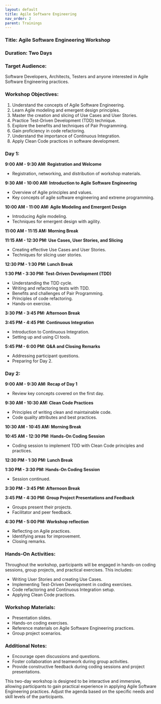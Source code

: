 ```yaml
---
layout: default
title: Agile Software Engineering
nav_order: 2
parent: Trainings
---
```


### Title: Agile Software Engineering Workshop

### Duration: Two Days

### Target Audience:
Software Developers, Architects, Testers and anyone interested in Agile Software Engineering practices.

### Workshop Objectives:
1. Understand the concepts of Agile Software Engineering.
2. Learn Agile modeling and emergent design principles.
3. Master the creation and slicing of Use Cases and User Stories.
4. Practice Test-Driven Development (TDD) technique.
5. Explore the benefits and techniques of Pair Programming.
6. Gain proficiency in code refactoring.
7. Understand the importance of Continuous Integration.
8. Apply Clean Code practices in software development.

### Day 1:

**9:00 AM - 9:30 AM: Registration and Welcome**
- Registration, networking, and distribution of workshop materials.

**9:30 AM - 10:00 AM: Introduction to Agile Software Engineering**
- Overview of Agile principles and values.
- Key concepts of agile software engineering and extreme programming.

**10:00 AM - 11:00 AM: Agile Modeling and Emergent Design**
- Introducing Agile modeling.
- Techniques for emergent design with agility.

**11:00 AM - 11:15 AM: Morning Break**

**11:15 AM - 12:30 PM: Use Cases, User Stories, and Slicing**
- Creating effective Use Cases and User Stories.
- Techniques for slicing user stories.

**12:30 PM - 1:30 PM: Lunch Break**

**1:30 PM - 3:30 PM: Test-Driven Development (TDD)**
- Understanding the TDD cycle.
- Writing and refactoring tests with TDD.
- Benefits and challenges of Pair Programming.
- Principles of code refactoring.
- Hands-on exercise.

**3:30 PM - 3:45 PM: Afternoon Break**

**3:45 PM - 4:45 PM: Continuous Integration**
- Introduction to Continuous Integration.
- Setting up and using CI tools.

**5:45 PM - 6:00 PM: Q&A and Closing Remarks**
- Addressing participant questions.
- Preparing for Day 2.

### Day 2:

**9:00 AM - 9:30 AM: Recap of Day 1**
- Review key concepts covered on the first day.

**9:30 AM - 10:30 AM: Clean Code Practices**
- Principles of writing clean and maintainable code.
- Code quality attributes and best practices.

**10:30 AM - 10:45 AM: Morning Break**

**10:45 AM - 12:30 PM: Hands-On Coding Session**
- Coding session to implement TDD with Clean Code principles and practices.



**12:30 PM - 1:30 PM: Lunch Break**


**1:30 PM - 3:30 PM: Hands-On Coding Session**
- Session continued.

**3:30 PM - 3:45 PM: Afternoon Break**

**3:45 PM - 4:30 PM: Group Project Presentations and Feedback**
- Groups present their projects.
- Facilitator and peer feedback.

**4:30 PM - 5:00 PM: Workshop reflection**
- Reflecting on Agile practices.
- Identifying areas for improvement.
- Closing remarks.



### Hands-On Activities:
Throughout the workshop, participants will be engaged in hands-on coding sessions, group projects, and practical exercises. This includes:

- Writing User Stories and creating Use Cases.
- Implementing Test-Driven Development in coding exercises.
- Code refactoring and Continuous Integration setup.
- Applying Clean Code practices.

### Workshop Materials:
- Presentation slides.
- Hands-on coding exercises.
- Reference materials on Agile Software Engineering practices.
- Group project scenarios.

### Additional Notes:
- Encourage open discussions and questions.
- Foster collaboration and teamwork during group activities.
- Provide constructive feedback during coding sessions and project presentations.

This two-day workshop is designed to be interactive and immersive, allowing participants to gain practical experience in applying Agile Software Engineering practices. Adjust the agenda based on the specific needs and skill levels of the participants.